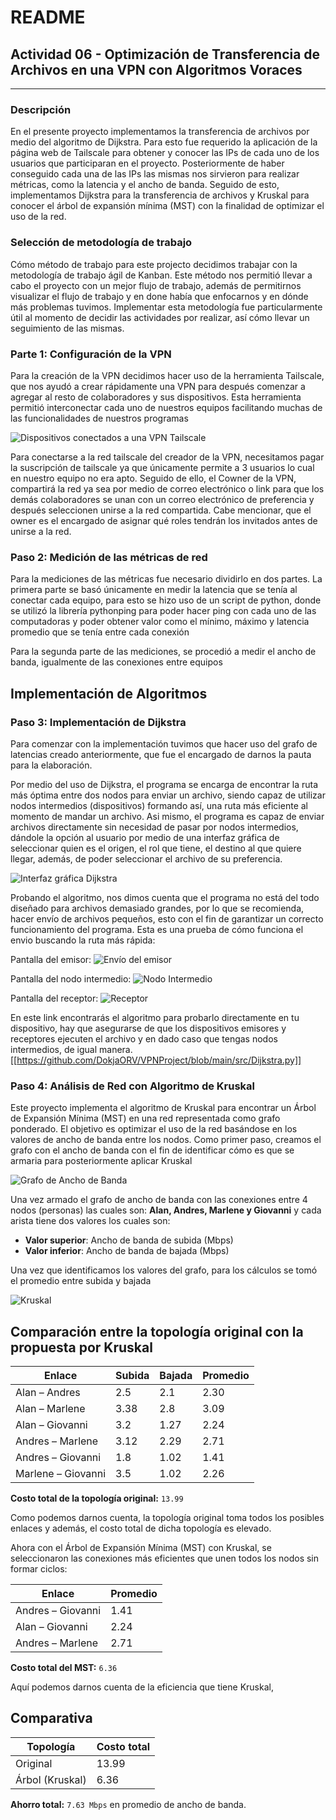 # README
## Actividad 06 - Optimización de Transferencia de Archivos en una VPN con Algoritmos Voraces 
-----
### Descripción
En el presente proyecto implementamos la transferencia de archivos por medio del algoritmo de Dijkstra. Para esto fue requerido la aplicación de la página web de Tailscale para obtener y conocer las IPs de cada uno de los usuarios que participaran en el proyecto. Posteriormente de haber conseguido cada una de las IPs las mismas nos sirvieron para realizar métricas, como la latencia y el ancho de banda. Seguido de esto, implementamos Dijkstra para la transferencia de archivos y Kruskal para conocer el árbol de expansión mínima (MST) con la finalidad de optimizar el uso de la red.


### Selección de metodología de trabajo
Cómo método de trabajo para este projecto decidimos trabajar con la metodología de trabajo ágil de Kanban. Este método nos permitió llevar a cabo el proyecto con un mejor flujo de trabajo, además de permitirnos visualizar el flujo de trabajo y en done había que enfocarnos y en dónde más problemas tuvimos.
Implementar esta metodología fue particularmente útil al momento  de decidir las actividades por realizar, así cómo llevar un seguimiento de las mismas.



### Parte 1: Configuración de la VPN
Para la creación de la VPN decidimos hacer uso de la herramienta Tailscale, que nos ayudó a crear rápidamente una VPN para después comenzar a agregar al resto de colaboradores y sus dispositivos.
Esta herramienta permitió interconectar cada uno de nuestros equipos facilitando muchas de las funcionalidades de nuestros programas

![Dispositivos conectados a una VPN Tailscale](image.png)

Para conectarse a la red tailscale del creador de la VPN, necesitamos pagar la suscripción de tailscale ya que únicamente permite a 3 usuarios lo cual en nuestro equipo no era apto.
Seguido de ello, el Cowner de la VPN, compartirá la red ya sea por medio de correo electrónico o link para que los demás colaboradores se unan con un correo electrónico de preferencia y después seleccionen unirse a la red compartida.
Cabe mencionar, que el owner es el encargado de asignar qué roles tendrán los invitados antes de unirse a la red.

### Paso 2: Medición de las métricas de red

Para la mediciones de las métricas fue necesario dividirlo en dos partes.
La primera parte se basó únicamente en medir la latencia que se tenía al conectar cada equipo, para esto se hizo uso de un script de python, donde se utilizó la librería pythonping para poder hacer ping con cada uno de las computadoras y poder obtener valor como el mínimo, máximo y latencia promedio que se tenía entre cada conexión

Para la segunda parte de las mediciones, se procedió a medir el ancho de banda, igualmente de las conexiones entre equipos

## Implementación de Algoritmos
### Paso 3: Implementación de Dijkstra
Para comenzar con la implementación tuvimos que hacer uso del grafo de latencias creado anteriormente, que fue el encargado de darnos la pauta para la elaboración.

Por medio del uso de Dijkstra, el programa se encarga de encontrar la ruta más óptima entre dos nodos para enviar un archivo, siendo capaz de utilizar nodos intermedios (dispositivos) formando así, una ruta más eficiente al momento de mandar un archivo. Asi mismo, el programa es capaz de enviar archivos directamente sin necesidad de pasar por nodos intermedios, dándole la opción al usuario por medio de una interfaz gráfica de seleccionar quien es el origen, el rol que tiene, el destino al que quiere llegar, además, de poder seleccionar el archivo de su preferencia.

![Interfaz gráfica Dijkstra](image1.png)


Probando el algoritmo, nos dimos cuenta que el programa no está del todo diseñado para archivos demasiado grandes, por lo que se recomienda, hacer envío de archivos pequeños, esto con el fin de garantizar un correcto funcionamiento del programa.
Esta es una prueba de cómo funciona el envio buscando la ruta más rápida:

Pantalla del emisor:
![Envío del emisor](image-2.png)

Pantalla del nodo intermedio:
![Nodo Intermedio](image-3.png)

Pantalla del receptor:
![Receptor](image-4.png)


En este link encontrarás el algoritmo para probarlo directamente en tu dispositivo, hay que asegurarse de que los dispositivos emisores y receptores ejecuten el archivo y en dado caso que tengas nodos intermedios, de igual manera.
[[https://github.com/DokjaORV/VPNProject/blob/main/src/Dijkstra.py]]

### Paso 4: Análisis de Red con Algoritmo de Kruskal

Este proyecto implementa el algoritmo de Kruskal para encontrar un Árbol de Expansión Mínima (MST) en una red representada como grafo ponderado. El objetivo es optimizar el uso de la red basándose en los valores de ancho de banda entre los nodos.
Como primer paso, creamos el grafo con el ancho de banda con el fin de identificar cómo es que se armaria para posteriormente aplicar Kruskal

![Grafo de Ancho de Banda](image-5.png)

Una vez armado el grafo de ancho de banda con las conexiones entre 4 nodos (personas) las cuales son: **Alan, Andres, Marlene y Giovanni**
y cada arista tiene dos valores los cuales son:
- **Valor superior**: Ancho de banda de subida (Mbps)
- **Valor inferior**: Ancho de banda de bajada (Mbps)

Una vez que identificamos los valores del grafo, para los cálculos se tomó el promedio entre subida y bajada

![Kruskal](image-6.png)

## Comparación entre la topología original con la propuesta por Kruskal


| Enlace              | Subida | Bajada | Promedio |
|---------------------|--------|--------|----------|
| Alan – Andres       | 2.5    | 2.1    | 2.30     |
| Alan – Marlene      | 3.38   | 2.8    | 3.09     |
| Alan – Giovanni     | 3.2    | 1.27   | 2.24     |
| Andres – Marlene    | 3.12   | 2.29   | 2.71     |
| Andres – Giovanni   | 1.8    | 1.02   | 1.41     |
| Marlene – Giovanni  | 3.5    | 1.02   | 2.26     |

**Costo total de la topología original:** `13.99`

Como podemos darnos cuenta, la topología original toma todos los posibles enlaces y además, el costo total de dicha topología es elevado.

Ahora con el Árbol de Expansión Mínima (MST) con Kruskal, se seleccionaron las conexiones más eficientes que unen todos los nodos sin formar ciclos:

| Enlace              | Promedio |
|---------------------|----------|
| Andres – Giovanni   | 1.41     |
| Alan – Giovanni     | 2.24     |
| Andres – Marlene    | 2.71     |

**Costo total del MST:** `6.36`

Aquí podemos darnos cuenta de la eficiencia que tiene Kruskal, 

## Comparativa

| Topología          | Costo total |
|--------------------|-------------|
| Original           | 13.99       |
| Árbol (Kruskal)    | 6.36        |

**Ahorro total:** `7.63 Mbps` en promedio de ancho de banda.

